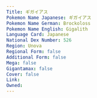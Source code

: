 ```yaml
---
﻿Title: ギガイアス
Pokemon Name Japanese: ギガイアス
Pokemon Name German: Brockoloss
Pokemon Name English: Gigalith
Language Card: Japanese
National Dex Number: 526
Region: Unova
Regional Form: false
Additional Form: false
Mega: false
Gigantamax: false
Cover: false
Link: 
Owned: 
---
```

